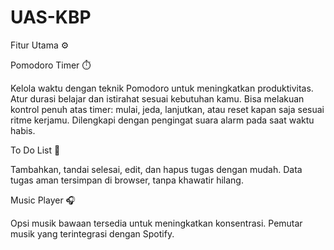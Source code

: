 # UAS-KBP
Fitur Utama ⚙️


Pomodoro Timer ⏱️

Kelola waktu dengan teknik Pomodoro untuk meningkatkan produktivitas.
Atur durasi belajar dan istirahat sesuai kebutuhan kamu.
Bisa melakuan kontrol penuh atas timer: mulai, jeda, lanjutkan, atau reset kapan saja sesuai ritme kerjamu.
Dilengkapi dengan pengingat suara alarm pada saat waktu habis.


To Do List 📝

Tambahkan, tandai selesai, edit, dan hapus tugas dengan mudah.
Data tugas aman tersimpan di browser, tanpa khawatir hilang.


Music Player 🎧

Opsi musik bawaan tersedia untuk meningkatkan konsentrasi.
Pemutar musik yang terintegrasi dengan Spotify.
